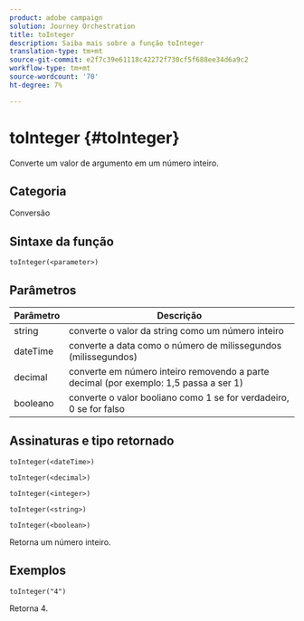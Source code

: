 ```yaml
---
product: adobe campaign
solution: Journey Orchestration
title: toInteger
description: Saiba mais sobre a função toInteger
translation-type: tm+mt
source-git-commit: e2f7c39e61118c42272f730cf5f688ee34d6a9c2
workflow-type: tm+mt
source-wordcount: '70'
ht-degree: 7%

---
```



# toInteger {#toInteger}

Converte um valor de argumento em um número inteiro.

## Categoria

Conversão

## Sintaxe da função

`toInteger(<parameter>)`

## Parâmetros

| Parâmetro | Descrição |
|--- |--- |
| string | converte o valor da string como um número inteiro |
| dateTime | converte a data como o número de milissegundos (milissegundos) |
| decimal | converte em número inteiro removendo a parte decimal (por exemplo: 1,5 passa a ser 1) |
| booleano | converte o valor booliano como 1 se for verdadeiro, 0 se for falso |

## Assinaturas e tipo retornado

`toInteger(<dateTime>)`

`toInteger(<decimal>)`

`toInteger(<integer>)`

`toInteger(<string>)`

`toInteger(<boolean>)`

Retorna um número inteiro.

## Exemplos

`toInteger("4")`

Retorna 4.
